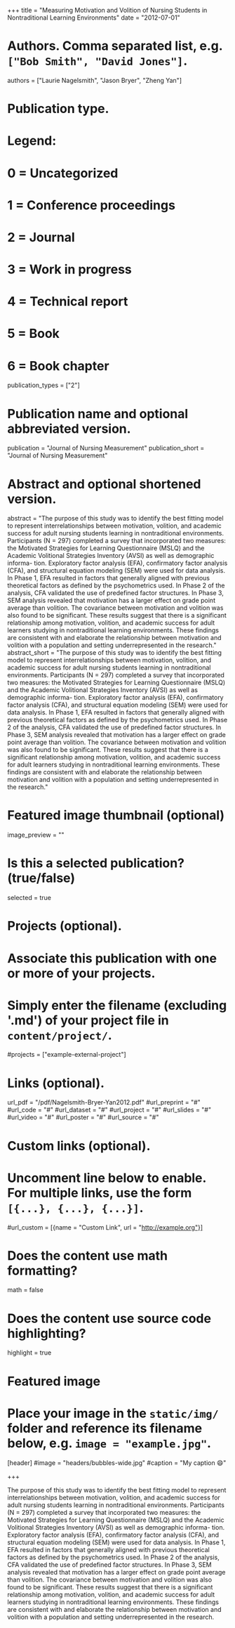 +++
title = "Measuring Motivation and Volition of Nursing Students in Nontraditional Learning Environments"
date = "2012-07-01"

# Authors. Comma separated list, e.g. `["Bob Smith", "David Jones"]`.
authors = ["Laurie Nagelsmith", "Jason Bryer", "Zheng Yan"]

# Publication type.
# Legend:
# 0 = Uncategorized
# 1 = Conference proceedings
# 2 = Journal
# 3 = Work in progress
# 4 = Technical report
# 5 = Book
# 6 = Book chapter
publication_types = ["2"]

# Publication name and optional abbreviated version.
publication = "Journal of Nursing Measurement"
publication_short = "Journal of Nursing Measurement"

# Abstract and optional shortened version.
abstract = "The purpose of this study was to identify the best fitting model to represent interrelationships between motivation, volition, and academic success for adult nursing students learning in nontraditional environments. Participants (N = 297) completed a survey that incorporated two measures: the Motivated Strategies for Learning Questionnaire (MSLQ) and the Academic Volitional Strategies Inventory (AVSI) as well as demographic informa- tion. Exploratory factor analysis (EFA), confirmatory factor analysis (CFA), and structural equation modeling (SEM) were used for data analysis. In Phase 1, EFA resulted in factors that generally aligned with previous theoretical factors as defined by the psychometrics used. In Phase 2 of the analysis, CFA validated the use of predefined factor structures. In Phase 3, SEM analysis revealed that motivation has a larger effect on grade point average than volition. The covariance between motivation and volition was also found to be significant. These results suggest that there is a significant relationship among motivation, volition, and academic success for adult learners studying in nontraditional learning environments. These findings are consistent with and elaborate the relationship between motivation and volition with a population and setting underrepresented in the research."
abstract_short = "The purpose of this study was to identify the best fitting model to represent interrelationships between motivation, volition, and academic success for adult nursing students learning in nontraditional environments. Participants (N = 297) completed a survey that incorporated two measures: the Motivated Strategies for Learning Questionnaire (MSLQ) and the Academic Volitional Strategies Inventory (AVSI) as well as demographic informa- tion. Exploratory factor analysis (EFA), confirmatory factor analysis (CFA), and structural equation modeling (SEM) were used for data analysis. In Phase 1, EFA resulted in factors that generally aligned with previous theoretical factors as defined by the psychometrics used. In Phase 2 of the analysis, CFA validated the use of predefined factor structures. In Phase 3, SEM analysis revealed that motivation has a larger effect on grade point average than volition. The covariance between motivation and volition was also found to be significant. These results suggest that there is a significant relationship among motivation, volition, and academic success for adult learners studying in nontraditional learning environments. These findings are consistent with and elaborate the relationship between motivation and volition with a population and setting underrepresented in the research."

# Featured image thumbnail (optional)
image_preview = ""

# Is this a selected publication? (true/false)
selected = true

# Projects (optional).
#   Associate this publication with one or more of your projects.
#   Simply enter the filename (excluding '.md') of your project file in `content/project/`.
#projects = ["example-external-project"]

# Links (optional).
url_pdf = "/pdf/Nagelsmith-Bryer-Yan2012.pdf"
#url_preprint = "#"
#url_code = "#"
#url_dataset = "#"
#url_project = "#"
#url_slides = "#"
#url_video = "#"
#url_poster = "#"
#url_source = "#"

# Custom links (optional).
#   Uncomment line below to enable. For multiple links, use the form `[{...}, {...}, {...}]`.
#url_custom = [{name = "Custom Link", url = "http://example.org"}]

# Does the content use math formatting?
math = false

# Does the content use source code highlighting?
highlight = true

# Featured image
# Place your image in the `static/img/` folder and reference its filename below, e.g. `image = "example.jpg"`.
[header]
#image = "headers/bubbles-wide.jpg"
#caption = "My caption :smile:"

+++

The purpose of this study was to identify the best fitting model to represent interrelationships between motivation, volition, and academic success for adult nursing students learning in nontraditional environments. Participants (N = 297) completed a survey that incorporated two measures: the Motivated Strategies for Learning Questionnaire (MSLQ) and the Academic Volitional Strategies Inventory (AVSI) as well as demographic informa- tion. Exploratory factor analysis (EFA), confirmatory factor analysis (CFA), and structural equation modeling (SEM) were used for data analysis. In Phase 1, EFA resulted in factors that generally aligned with previous theoretical factors as defined by the psychometrics used. In Phase 2 of the analysis, CFA validated the use of predefined factor structures. In Phase 3, SEM analysis revealed that motivation has a larger effect on grade point average than volition. The covariance between motivation and volition was also found to be significant. These results suggest that there is a significant relationship among motivation, volition, and academic success for adult learners studying in nontraditional learning environments. These findings are consistent with and elaborate the relationship between motivation and volition with a population and setting underrepresented in the research.
